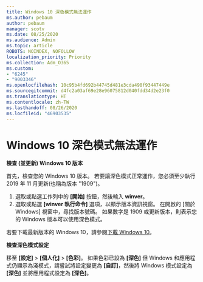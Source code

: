 ```yaml
---
title: Windows 10 深色模式無法運作
ms.author: pebaum
author: pebaum
manager: scotv
ms.date: 08/25/2020
ms.audience: Admin
ms.topic: article
ROBOTS: NOINDEX, NOFOLLOW
localization_priority: Priority
ms.collection: Adm_O365
ms.custom:
- "6245"
- "9003346"
ms.openlocfilehash: 10c95b4fd692b44745d481e3cda490f93447449e
ms.sourcegitcommit: d4fc2a03af69e28e96075812d040fdd34d2e23f0
ms.translationtype: HT
ms.contentlocale: zh-TW
ms.lasthandoff: 08/26/2020
ms.locfileid: "46903535"
---
```

# <a name="windows-10-dark-mode-does-not-work"></a>Windows 10 深色模式無法運作

**檢查 (並更新) Windows 10 版本**

首先，檢查您的 Windows 10 版本。 若要讓深色模式正常運作，您必須至少執行 2019 年 11 月更新(也稱為版本 "1909")。  

1. 選取或點選工作列中的 **[開始]** 按鈕，然後輸入 **winver**。 
2. 選取或點選 **[winver 執行命令]** 選項，以顯示版本資訊視窗。
    在開啟的 [關於 Windows] 視窗中，尋找版本號碼。 如果數字是 1909 或更新版本，則表示您的 Windows 版本可以使用深色模式。

若要下載最新版本的 Windows 10，請參閱[下載 Windows 10](https://www.microsoft.com/software-download/windows10)。

**檢查深色模式設定**

移至 **[設定]**  >  **[個人化]**  >  **[色彩]**。 如果色彩已設為 **[深色]** 但 Windows 和應用程式仍顯示為淺模式，請嘗試將設定變更為 **[自訂]**，然後將 Windows 模式設定為 **[深色]** 並將應用程式設定為 **[深色]**。